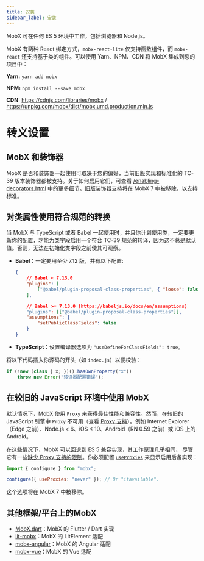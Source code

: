 ```yaml
---
title: 安装
sidebar_label: 安装
---
```


<script async type="text/javascript" src="//cdn.carbonads.com/carbon.js?serve=CEBD4KQ7&placement=mobxjsorg" id="_carbonads_js"></script>

MobX 可在任何 ES 5 环境中工作，包括浏览器和 Node.js。

MobX 有两种 React 绑定方式，`mobx-react-lite` 仅支持函数组件，而 `mobx-react` 还支持基于类的组件。可以使用 Yarn、NPM、CDN 将 MobX 集成到您的项目中：

**Yarn:** `yarn add mobx`

**NPM:** `npm install --save mobx`

**CDN:** https://cdnjs.com/libraries/mobx / https://unpkg.com/mobx/dist/mobx.umd.production.min.js

# 转义设置

## MobX 和装饰器

MobX 是否和装饰器一起使用可取决于您的偏好，当前旧版实现和标准化的 TC-39 版本装饰器都被支持。关于如何启用它们，可查看 [/enabling-decorators.html][1] 中的更多细节。旧版装饰器支持将在 MobX 7 中被移除，以支持标准。

## 对类属性使用符合规范的转换

当 MobX 与 TypeScript 或者 Babel 一起使用时，并且你计划使用类，一定要更新你的配置，才能为类字段启用一个符合 TC-39 规范的转译，因为这不总是默认值。否则，无法在初始化类字段之前使其可观察。

-   **Babel**：一定要用至少 7.12 版，并有以下配置:
    ```json
    {
        // Babel < 7.13.0
        "plugins": [
            ["@babel/plugin-proposal-class-properties", { "loose": false }]
        ],

        // Babel >= 7.13.0 (https://babeljs.io/docs/en/assumptions)
        "plugins": [["@babel/plugin-proposal-class-properties"]],
        "assumptions": {
            "setPublicClassFields": false
        }
    }
    ```
-   **TypeScript**：设置编译器选项为 `"useDefineForClassFields": true`。

将以下代码插入你源码的开头（如 `index.js`）以便校验：

```javascript
if (!new (class { x; })().hasOwnProperty("x"))
    throw new Error("转译器配置错误");
```

## 在较旧的 JavaScript 环境中使用 MobX

默认情况下，MobX 使用 `Proxy` 来获得最佳性能和兼容性。然而，在较旧的 JavaScript 引擎中 `Proxy` 不可用（查看 [Proxy 支持][2]）。例如 Internet Explorer（Edge 之前）、Node.js < 6、iOS < 10、Android（RN 0.59 之前）或 iOS 上的 Android。

在这些情况下，MobX 可以回退到 ES 5 兼容实现，其工作原理几乎相同， 尽管它有一些[缺少 Proxy 支持的限制][3]。你必须配置 [`useProxies`][4] 来显示启用后备实现：

```javascript
import { configure } from "mobx";

configure({ useProxies: "never" }); // Or "ifavailable".
```

这个选项将在 MobX 7 中被移除。

## 其他框架/平台上的MobX

-   [MobX.dart][5]：MobX 的 Flutter / Dart 实现
-   [lit-mobx][6]：MobX 的 LitElement 适配
-   [mobx-angular][7]：MobX 的 Angular 适配
-   [mobx-vue][8]：MobX 的 Vue 适配

[1]: /enabling-decorators.md
[2]: https://compat-table.github.io/compat-table/es6/#test-Proxy
[3]: /configuration.html#limitations-without-proxy-support
[4]: /configuration.html#proxy-support
[5]: https://mobx.netlify.app/
[6]: https://github.com/adobe/lit-mobx
[7]: https://github.com/mobxjs/mobx-angular
[8]: https://github.com/mobxjs/mobx-vue
